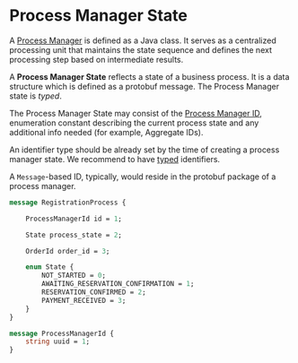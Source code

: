 # Process Manager State

A [Process Manager](../java/process-manager.md) is defined as a Java class. It serves as a centralized processing unit that maintains the state sequence and defines the next processing step based on intermediate results.

A **Process Manager State** reflects a state of a business process. It is a data structure which is defined as a protobuf message. The Process Manager state is *typed*.

The Process Manager State may consist of the [Process Manager ID](./identifiers.md), enumeration constant describing the current process state and any additional info needed (for example, Aggregate IDs).

An identifier type should be already set by the time of creating a process manager state. We recommend to have [typed](../motivation/strongly-typed.md) identifiers.

A `Message`-based ID, typically, would reside in the protobuf package of a process manager.

```protobuf
message RegistrationProcess {

    ProcessManagerId id = 1;

    State process_state = 2;

    OrderId order_id = 3;

    enum State {
        NOT_STARTED = 0;
        AWAITING_RESERVATION_CONFIRMATION = 1;
        RESERVATION_CONFIRMED = 2;
        PAYMENT_RECEIVED = 3;
    }
}

message ProcessManagerId {
    string uuid = 1;
}
```
